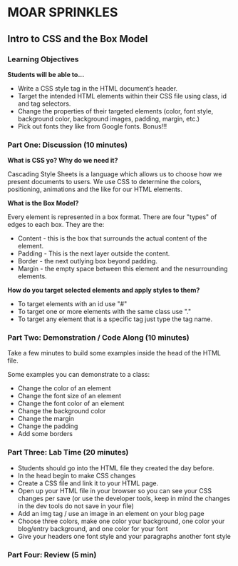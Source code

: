 # MOAR SPRINKLES

## Intro to CSS and the Box Model

### Learning Objectives

**Students will be able to...**

* Write a CSS style tag in the HTML document’s header.
* Target the intended HTML elements within their CSS file using class, id and tag selectors. 
* Change the properties of their targeted elements (color, font style, background color, background images, padding, margin, etc.) 
* Pick out fonts they like from Google fonts. Bonus!!!

### Part One: Discussion (10 minutes)

**What is CSS yo? Why do we need it?**

Cascading Style Sheets is a language which allows us to choose how we present documents to users. We use CSS to determine the colors, positioning, animations and the like for our HTML elements. 

**What is the Box Model?**

Every element is represented in a box format. There are four "types" of edges to each box. They are the:

* Content - this is the box that surrounds the actual content of the element.
* Padding - This is the next layer outside the content.
* Border - the next outlying box beyond padding.
* Margin - the empty space between this element and the nesurrounding elements.

**How do you target selected elements and apply styles to them?**

* To target elements with an id use "#" 
* To target one or more elements with the same class use "."
* To target any element that is a specific tag just type the tag name.

### Part Two: Demonstration / Code Along (10 minutes)

Take a few minutes to build some examples inside the head of the HTML file. 

Some examples you can demonstrate to a class:

* Change the color of an element
* Change the font size of an element
* Change the font color of an element
* Change the background color
* Change the margin
* Change the padding
* Add some borders

### Part Three: Lab Time (20 minutes)

* Students should go into the HTML file they created the day before.
* In the head begin to make CSS changes
* Create a CSS file and link it to your HTML page. 
* Open up your HTML file in your browser so you can see your CSS changes per save (or use the developer tools, keep in mind the changes in the dev tools do not save in your file)
* Add an img tag / use an image in an element on your blog page
* Choose three colors, make one color your background, one color your blog/entry background, and one color for your font
* Give your headers one font style and your paragraphs another font style

### Part Four: Review (5 min)





